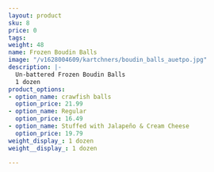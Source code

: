 ```yaml
---
layout: product
sku: 8
price: 0
tags: 
weight: 48
name: Frozen Boudin Balls
image: "/v1628004609/kartchners/boudin_balls_auetpo.jpg"
description: |-
  Un-battered Frozen Boudin Balls
  1 dozen
product_options:
- option_name: crawfish balls
  option_price: 21.99
- option_name: Regular
  option_price: 16.49
- option_name: Stuffed with Jalapeño & Cream Cheese
  option_price: 19.79
weight_display_: 1 dozen
weight__display_: 1 dozen

---
```

